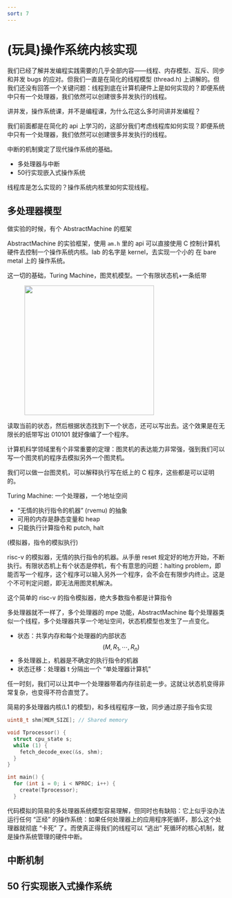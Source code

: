 ```yaml
---
sort: 7
---
```

# (玩具)操作系统内核实现

我们已经了解并发编程实践需要的几乎全部内容——线程、内存模型、互斥、同步和并发 bugs 的应对。但我们一直是在简化的线程模型 (thread.h) 上讲解的。但我们还没有回答一个关键问题：线程到底在计算机硬件上是如何实现的？即便系统中只有一个处理器，我们依然可以创建很多并发执行的线程。

讲并发，操作系统课，并不是编程课，为什么花这么多时间讲并发编程？

我们前面都是在简化的 api 上学习的，这部分我们考虑线程库如何实现？即便系统中只有一个处理器，我们依然可以创建很多并发执行的线程。

中断的机制奠定了现代操作系统的基础。


- 多处理器与中断
- 50行实现嵌入式操作系统

线程库是怎么实现的？操作系统内核里如何实现线程。

## 多处理器模型

做实验的时候，有个 AbstractMachine 的框架

AbstractMachine 的实验框架，使用 `am.h` 里的 api 可以直接使用 C 控制计算机硬件去控制一个操作系统内核。lab 的名字是 kernel，去实现一个小的 在 bare metal 上的 操作系统。

这一切的基础，Turing Machine，图灵机模型。一个有限状态机+一条纸带

<figure>
    <img src="https://jyywiki.cn/pages/OS/img/turing-machine.gif" width=300>
</figure>

读取当前的状态，然后根据状态找到下一个状态，还可以写出去。这个效果是在无限长的纸带写出 010101 就好像编了一个程序。

计算机科学领域里有个非常重要的定理：图灵机的表达能力非常强，强到我们可以写一个图灵机的程序去模拟另外一个图灵机。

我们可以做一台图灵机，可以解释执行写在纸上的 C 程序，这些都是可以证明的。

Turing Machine: 一个处理器，一个地址空间
- “无情的执行指令的机器” (rvemu) 的抽象
- 可用的内存是静态变量和 heap
- 只能执行计算指令和 putch, halt

(模拟器，指令的模拟执行)

risc-v 的模拟器，无情的执行指令的机器。从手册 reset 规定好的地方开始，不断执行。有限状态机上有个状态是停机，有个有意思的问题：halting problem，即能否写一个程序，这个程序可以输入另外一个程序，会不会在有限步内终止。这是个不可判定问题，即无法用图灵机解决。

这个简单的 risc-v 的指令模拟器，绝大多数指令都是计算指令

多处理器就不一样了，多个处理器的 mpe 功能，AbstractMachine 每个处理器类似一个线程，多个处理器共享一个地址空间，状态机模型也发生了一点变化。
- 状态：共享内存和每个处理器的内部状态 $$ (M,R_1,\cdots, R_n) $$
- 多处理器上，机器是不确定的执行指令的机器
- 状态迁移：处理器 t 分隔出一个 “单处理器计算机”

任一时刻，我们可以让其中一个处理器带着内存往前走一步。这就让状态机变得非常复杂，也变得不符合直觉了。

简易的多处理器内核(L1 的模型)，和多线程程序一致，同步通过原子指令实现

```c
uint8_t shm[MEM_SIZE]; // Shared memory

void Tprocessor() {
  struct cpu_state s;
  while (1) {
    fetch_decode_exec(&s, shm);
  }
}

int main() {
  for (int i = 0; i < NPROC; i++) {
    create(Tprocessor);
  }
```

代码模拟的简易的多处理器系统模型容易理解，但同时也有缺陷：它上似乎没办法运行任何 “正经” 的操作系统：如果任何处理器上的应用程序死循环，那么这个处理器就彻底 “卡死” 了。而使真正得我们的线程可以 “逃出” 死循环的核心机制，就是操作系统管理的硬件中断。


## 中断机制




## 50 行实现嵌入式操作系统








